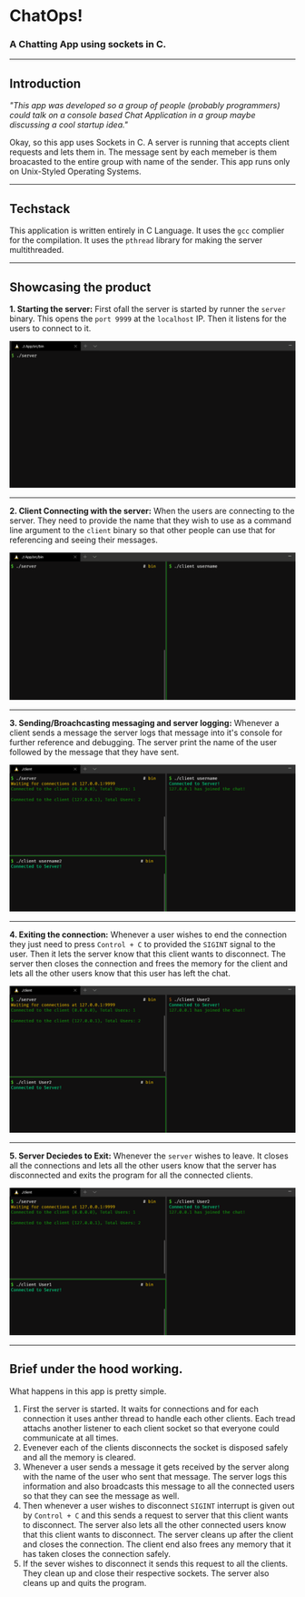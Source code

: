 # ChatOps!
### A Chatting App using sockets in C.
____

## Introduction 
*"This app was developed so a group of people (probably programmers) could talk on a console based Chat Application in a group maybe discussing a cool startup idea."*

Okay, so this app uses Sockets in C. A server is running that accepts client requests and lets them in. The message sent by each memeber is them broacasted to the entire group with name of the sender. This app runs only on Unix-Styled Operating Systems.

___

## Techstack
This application is written entirely in C Language. It uses the `gcc` complier for the compilation. It uses the `pthread` library for making the server multithreaded.

___

## Showcasing the product

**1. Starting the server:** First ofall the server is started by runner the `server` binary. This opens the `port 9999` at the `localhost` IP. Then it listens for the users to connect to it.

![Server Starting](images/server_starting.gif)
___
**2. Client Connecting with the server:** When the users are connecting to the server. They need to provide the name that they wish to use as a command line argument to the `client` binary so that other people can use that for referencing and seeing their messages.

![Client Connecting](images/client_connecting.gif)

___
**3. Sending/Broachcasting messaging and server logging:** Whenever a client sends a message the server logs that message into it's console for further reference and debugging. The server print the name of the user followed by the message that they have sent.

![Broadcasting Messages](images/broadcast.gif)
___
**4. Exiting the connection:** Whenever a user wishes to end the connection they just need to press `Control + C` to provided the `SIGINT` signal to the user. Then it lets the server know that this client wants to disconnect. The server then closes the connection and frees the memory for the client and lets all the other users know that this user has left the chat.

![Client Leaving](images/leaving.gif)
___

**5. Server Deciedes to Exit:** Whenever the `server` wishes to leave. It closes all the connections and lets all the other users know that the server has disconnected and exits the program for all the connected clients.

![Server Leaving](images/sleaving.gif)
___

## Brief under the hood working.
What happens in this app is pretty simple.
1. First the server is started. It waits for connections and for each connection it uses anther thread to handle each other clients. Each tread attachs another listener to each client socket so that everyone could communicate at all times.
2. Evenever each of the clients disconnects the socket is disposed safely and all the memory is cleared.
3. Whenever a user sends a message it gets received by the server along with the name of the user who sent that message. The server logs this information and also broadcasts this message to all the connected users so that they can see the message as well.
4. Then whenever a user wishes to disconnect `SIGINT` interrupt is given out by `Control + C` and this sends a request to server that this client wants to disconnect. The server also lets all the other connected users know that this client wants to disconnect. The server cleans up after the client and closes the connection. The client end also frees any memory that it has taken closes the connection safely.
5. If the sever wishes to disconnect it sends this request to all the clients. They clean up and close their respective sockets. The server also cleans up and quits the program.